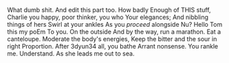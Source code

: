 ﻿What dumb shit. And edit this part too.
How badly
Enough of THIS stuff, Charlie
you happy, poor thinker, you who
Your elegances;
And nibbling things of hers
Swirl at your ankles
As you *proceed* alongside
Nu?
Hello Tom this my poEm
To you.
On the outside
And by the way, run a marathon.
Eat a canteloupe.
Moderate the body's energies,
Keep the bitter and the sour in right
Proportion. After 
3dyun34
all, you bathe
Arrant nonsense.
You rankle me.
Understand.
As she leads me out to sea.